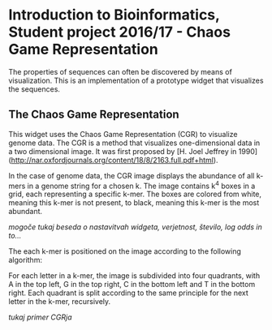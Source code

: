 Introduction to Bioinformatics, Student project 2016/17 - Chaos Game Representation
===================================================================================

The properties of sequences can often be discovered by means of visualization.
This is an implementation of a prototype widget that visualizes the sequences.

The Chaos Game Representation
-----------------------------

This widget uses the Chaos Game Representation (CGR) to visualize
genome data. The CGR is a method that visualizes one-dimensional data
in a two dimensional image. It was first proposed by
[H. Joel Jeffrey in 1990]
(http://nar.oxfordjournals.org/content/18/8/2163.full.pdf+html).

In the case of genome data, the CGR image displays the abundance of
all k-mers in a genome string for a chosen k. The image contains
k<sup>4</sup> boxes in a grid, each representing a specific k-mer. The
boxes are colored from white, meaning this k-mer is not present, to
black, meaning this k-mer is the most abundant.

_mogoče tukaj beseda o nastavitvah widgeta, verjetnost, število, log
odds in to..._

The each k-mer is positioned on the image according to the following
algorithm:

For each letter in a k-mer, the image is subdivided into four
quadrants, with A in the top left, G in the top right, C in the
bottom left and T in the bottom right. Each quadrant is split
according to the same principle for the next letter in the k-mer,
recursively.

_tukaj primer CGRja_
